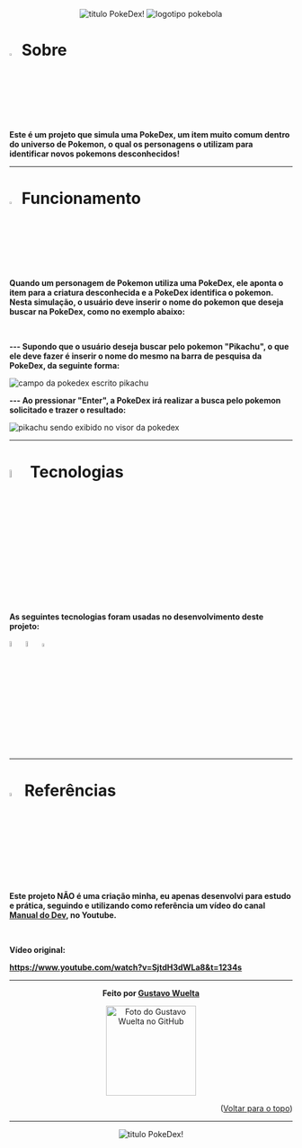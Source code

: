 </div>

<p align="center">
    <img src="https://media.discordapp.net/attachments/1045500218541613168/1061408382197694495/title.png" alt="titulo PokeDex!" />
    <img src="https://static.wikia.nocookie.net/pokepediabr/images/3/38/Pok%C3%A9dex_Kanto.png/revision/latest?cb=20131224014121&path-prefix=pt-br" alt="logotipo pokebola" />

<br>

<h1> <img width="3%" src="https://media.discordapp.net/attachments/1045500218541613168/1061408381547585696/pokemon-icon.png" alt="logotipo pokebola"/> Sobre </h1>

<p> <b> Este é um projeto que simula uma PokeDex, um item muito comum dentro do universo de Pokemon, o qual os personagens o utilizam para identificar novos pokemons desconhecidos! </b> </p>

<hr>

<h1> <img width="3%" src="https://media.discordapp.net/attachments/1045500218541613168/1061408381547585696/pokemon-icon.png" alt="logotipo pokebola"/> Funcionamento </h1>

<p> <b>Quando um personagem de Pokemon utiliza uma PokeDex, ele aponta o item para a criatura desconhecida e a PokeDex identifica o pokemon. Nesta simulação, o usuário deve inserir o nome do pokemon que deseja buscar na PokeDex, como no exemplo abaixo:</b> </p>

<br>

<p> <b> --- Supondo que o usuário deseja buscar pelo pokemon "Pikachu", o que ele deve fazer é inserir o nome do mesmo na barra de pesquisa da PokeDex, da seguinte forma:</b> </p>
<img src="https://media.discordapp.net/attachments/1045500218541613168/1061403179046150256/image.png" alt="campo da pokedex escrito pikachu" />
    
<p> <b> --- Ao pressionar "Enter", a PokeDex irá realizar a busca pelo pokemon solicitado e trazer o resultado:</b> </p>
<img src="https://media.discordapp.net/attachments/1045500218541613168/1061404271855280178/image.png" alt="pikachu sendo exibido no visor da pokedex" />

<hr>

<h1> <img width="6%" src="https://static.wikia.nocookie.net/pokepediabr/images/3/38/Pok%C3%A9dex_Kanto.png/revision/latest?cb=20131224014121&path-prefix=pt-br" alt="logotipo pokedex"/> Tecnologias </h1>

<p> <b> As seguintes tecnologias foram usadas no desenvolvimento deste projeto:</b> </p>

<div align="left"> 
<img width="5%" src="https://cdn.jsdelivr.net/gh/devicons/devicon/icons/html5/html5-original-wordmark.svg" />
<img width="5%" src="https://cdn.jsdelivr.net/gh/devicons/devicon/icons/css3/css3-original-wordmark.svg" /> 
<img width="4%" src="https://cdn.jsdelivr.net/gh/devicons/devicon/icons/javascript/javascript-original.svg" />

</div>

<hr>

<h1> <img width="4%" src="https://media.discordapp.net/attachments/1045500218541613168/1061408381862162582/ref.png?width=334&height=675" alt="professor carvalho de pokemon"/> Referências </h1>

<p> <b> Este projeto NÃO é uma criação minha, eu apenas desenvolvi para estudo e prática, seguindo e utilizando como referência um vídeo do canal <a href="https://www.youtube.com/@ManualdoDev"><b> Manual do Dev</b></a>, no Youtube.</b> </p>

<br>

<p> <b> Vídeo original: </b> </p>
<a href="https://www.youtube.com/watch?v=SjtdH3dWLa8&t=1234s"><b> https://www.youtube.com/watch?v=SjtdH3dWLa8&t=1234s</b></a>

<hr>

<div align="center"> 
<p> <b> Feito por <a href="https://github.com/GuWuelta" target="_blank">Gustavo Wuelta</a></b> </p>
<img src="https://avatars.githubusercontent.com/u/101107981?v=4" width="160px;" alt="Foto do Gustavo Wuelta no GitHub"/><br>
</div>

<p align="right">(<a href="#top">Voltar para o topo</a>)</p>

<hr>

<p align="center">
    <img src="https://media.discordapp.net/attachments/1045500218541613168/1061408382197694495/title.png" alt="titulo PokeDex!" />
   
